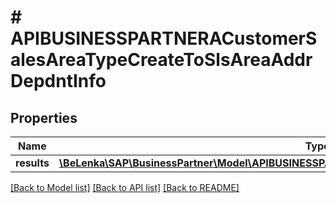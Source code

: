 # # APIBUSINESSPARTNERACustomerSalesAreaTypeCreateToSlsAreaAddrDepdntInfo

## Properties

Name | Type | Description | Notes
------------ | ------------- | ------------- | -------------
**results** | [**\BeLenka\SAP\BusinessPartner\Model\APIBUSINESSPARTNERACustSlsAreaAddrDepdntInfoTypeCreate[]**](APIBUSINESSPARTNERACustSlsAreaAddrDepdntInfoTypeCreate.md) |  | [optional]

[[Back to Model list]](../../README.md#models) [[Back to API list]](../../README.md#endpoints) [[Back to README]](../../README.md)
